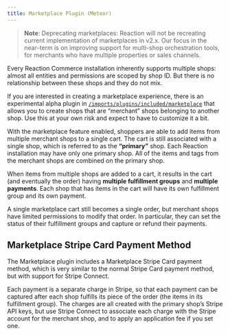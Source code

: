 ```yaml
---
title: Marketplace Plugin (Meteor)
---
```


> **Note**: Deprecating marketplaces: Reaction will not be recreating current implementation of marketplaces in v2.x. Our focus in the near-term is on improving support for multi-shop orchestration tools, for merchants who have multiple properties or sales channels.

Every Reaction Commerce installation inherently supports multiple shops: almost all entities and permissions are scoped by shop ID. But there is no relationship between these shops and they do not mix.

If you are interested in creating a marketplace experience, there is an experimental alpha plugin in [`/imports/plugins/included/marketplace`](https://github.com/reactioncommerce/reaction/tree/v1.15.0/imports/plugins/included/marketplace) that allows you to create shops that are “merchant” shops belonging to another shop. Use this at your own risk and expect to have to customize it a bit.

With the marketplace feature enabled, shoppers are able to add items from multiple merchant shops to a single cart. The cart is still associated with a single shop, which is referred to as the **“primary”** shop. Each Reaction installation may have only one primary shop. All of the items and tags from the merchant shops are combined on the primary shop.

When items from multiple shops are added to a cart, it results in the cart (and eventually the order) having **multiple fulfillment groups** and **multiple payments**. Each shop that has items in the cart will have its own fulfillment group and its own payment.

A single marketplace cart still becomes a single order, but merchant shops have limited permissions to modify that order. In particular, they can set the status of their fulfillment groups and capture or refund their payments.

## Marketplace Stripe Card Payment Method

The Marketplace plugin includes a Marketplace Stripe Card payment method, which is very similar to the normal Stripe Card payment method, but with support for Stripe Connect.

Each payment is a separate charge in Stripe, so that each payment can be captured after each shop fulfills its piece of the order (the items in its fulfillment group). The charges are all created with the primary shop’s Stripe API keys, but use Stripe Connect to associate each charge with the Stripe account for the merchant shop, and to apply an application fee if you set one.
